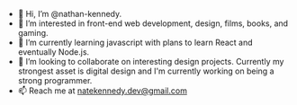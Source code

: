 - 👋 Hi, I’m @nathan-kennedy.
- 👀 I’m interested in front-end web development, design, films, books, and gaming.
- 🌱 I’m currently learning javascript with plans to learn React and eventually Node.js.
- 💞️ I’m looking to collaborate on interesting design projects. Currently my strongest asset is digital design and I'm currently working on being a strong programmer.
- 📫 Reach me at natekennedy.dev@gmail.com

<!---
nathan-kennedy/nathan-kennedy is a ✨ special ✨ repository because its `README.md` (this file) appears on your GitHub profile.
You can click the Preview link to take a look at your changes.
--->
